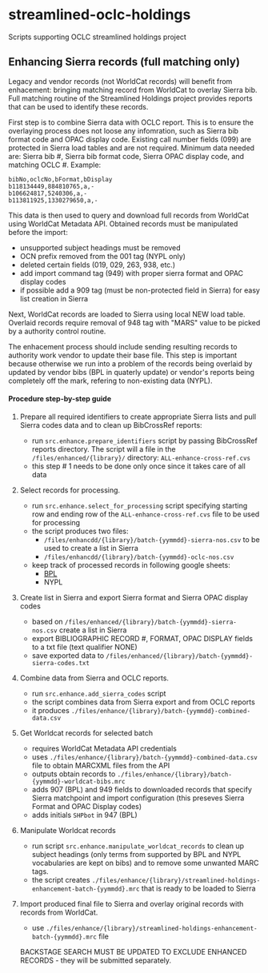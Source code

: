 # streamlined-oclc-holdings
 Scripts supporting OCLC streamlined holdings project


## Enhancing Sierra records (full matching only)
Legacy and vendor records (not WorldCat records) will benefit from enhacement: bringing matching record from WorldCat to overlay Sierra bib.
Full matching routine of the Streamlined Holdings project provides reports that can be used to identify these records.

First step is to combine Sierra data with OCLC report. This is to ensure the overlaying process does not loose any infomration, such as Sierra bib format code and OPAC display code. Existing call number fields (099) are protected in Sierra load tables and are not required. Minimum data needed are: Sierra bib #, Sierra bib format code, Sierra OPAC display code, and matching OCLC #. Example:

```
bibNo,oclcNo,bFormat,bDisplay
b118134449,884810765,a,-
b106624817,5240306,a,-
b113811925,1330279650,a,-
```

This data is then used to query and download full records from WorldCat using WorldCat Metadata API. Obtained records must be manipulated before the import:
+ unsupported subject headings must be removed
+ OCN prefix removed from the 001 tag (NYPL only)
+ deleted certain fields (019, 029, 263, 938, etc.)
+ add import command tag (949) with proper sierra format and OPAC display codes
+ if possible add a 909 tag (must be non-protected field in Sierra) for easy list creation in Sierra

Next, WorldCat records are loaded to Sierra using local NEW load table. Overlaid records require removal of 948 tag with "MARS" value to be picked by a authority control routine.

The enhacement process should include sending resulting records to authority work vendor to update their base file. This step is important because otherwise we run into a problem of the records being overlaid by updated by vendor bibs (BPL in quaterly update) or vendor's reports being completely off the mark, refering to non-existing data (NYPL).


#### Procedure step-by-step guide
1. Prepare all required identifiers to create appropriate Sierra lists and pull Sierra codes data and to clean up BibCrossRef reports:
	+ run `src.enhance.prepare_identifiers`  script by passing BibCrossRef reports directory. The script will a file in the `/files/enhanced/{library}/` directory: `ALL-enhance-cross-ref.cvs`
	+ this step # 1 needs to be done only once since it takes care of all data

2. Select records for processing.
	+ run `src.enhance.select_for_processing` script specifying starting row and ending row of the `ALL-enhance-cross-ref.cvs` file to be used for processing
	+ the script produces two files:
		+ `/files/enhancdd/{library}/batch-{yymmdd}-sierra-nos.csv` to be used to create a list in Sierra
		+ `/files/enhancdd/{library}/batch-{yymmdd}-oclc-nos.csv`
	+ keep track of processed records in following google sheets:
		+ [BPL](https://docs.google.com/spreadsheets/d/1fbVGzfgoG2-RTR_q0oeRlJltnzaDMCBxLL49sdOlLyE/edit?usp=sharing)
		+ NYPL

3. Create list in Sierra and export Sierra format and Sierra OPAC display codes
	+ based on `/files/enhanced/{library}/batch-{yymmdd}-sierra-nos.csv` create a list in Sierra
	+ export BIBLIOGRAPHIC RECORD #, FORMAT, OPAC DISPLAY fields to a txt file (text qualifier NONE)
	+ save exported data to `/files/enhanced/{library}/batch-{yymmdd}-sierra-codes.txt`

4. Combine data from Sierra and OCLC reports.
	+ run `src.enhance.add_sierra_codes` script
	+ the script combines data from Sierra export and from OCLC reports
	+ it produces `./files/enhance/{library}/batch-{yymmdd}-combined-data.csv`

5. Get Worldcat records for selected batch
	+ requires WorldCat Metadata API credentials
	+ uses `./files/enhance/{library}/batch-{yymmdd}-combined-data.csv` file to obtain MARCXML files from the API
	+ outputs obtain records to `./files/enhance/{library}/batch-{yymmdd}-worldcat-bibs.mrc`
	+ adds 907 (BPL) and 949 fields to downloaded records that specify Sierra matchpoint and import configuration (this preseves Sierra Format and OPAC Display codes)
	+ adds initials `SHPbot` in 947 (BPL)

6. Manipulate Worldcat records
	+ run script `src.enhance.manipulate_worldcat_records` to clean up subject headings (only terms from supported by BPL and NYPL vocabularies are kept on bibs) and to remove some unwanted MARC tags.
	+ the script creates `./files/enhance/{library}/streamlined-holdings-enhancement-batch-{yymmdd}.mrc` that is ready to be loaded to Sierra

7. Import produced final file to Sierra and overlay original records with records from WorldCat.
	+ use `./files/enhance/{library}/streamlined-holdings-enhancement-batch-{yymmdd}.mrc` file



	BACKSTAGE SEARCH MUST BE UPDATED TO EXCLUDE ENHANCED RECORDS - they will be submitted separately.